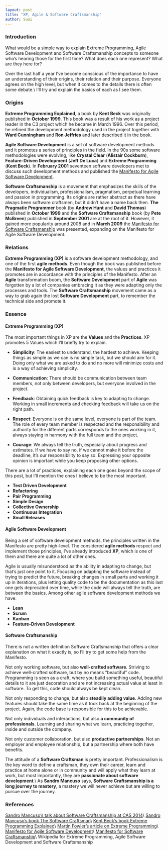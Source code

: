 ```yaml
---
layout: post
title: "XP, Agile & Software Craftsmanship"
author: Suui
---
```


### Introduction
What would be a simple way to explain Extreme Programming, Agile Software Development and Software Craftsmanship concepts to someone who’s hearing those for the first time? What does each one represent? What are they here for?

Over the last half a year I’ve become conscious of the importance to have an understanding of their origins, their relation and their purpose. Everyone agrees on the high level, but when it comes to the details there is often some debate.\\
I’ll try and explain the basics of each as I see them.

### Origins
**Extreme Programming Explained**, a book by **Kent Beck** was originally published in **October 1999**. This book was a result of his work as a project leader in the C3 project which he became in March 1996. Over this period, he refined the development methodology used in the project together with **Ward Cunningham** and **Ron Jeffries** and later described it in the book.

**Agile Software Development** is a set of software development methods and it promotes a series of principles in the field. In the 90s some software methodologies were evolving, like **Crystal Clear** (**Alistair Cockburn**), **Feature-Driven Development** (**Jeff De Luca**) and **Extreme Programming** (**Kent Beck**). In **February 2001** seventeen software developers met to discuss such development methods and published the [Manifesto for Agile Software Development](http://www.agilemanifesto.org/).

**Software Craftsmanship** is a movement that emphasizes the skills of the developers, individualism, professionalism, pragmatism, perpetual learning and passion in programming. Its origins are rather abstract as there have always been software craftsmen, but it didn’t have a name back then. **The Pragmatic Programmer** book (by **Andrew Hunt** and **David Thomas**) published in **October 1999** and the **Software Craftsmanship** book (by **Pete McBreen**) published in **September 2001** are at the root of it. However, it gained more popularity around 2008 and in **March 2009** the [Manifesto for Software Craftsmanship](http://manifesto.softwarecraftsmanship.org/) was presented, expanding on the Manifesto for Agile Software Development.

### Relations
**Extreme Programming (XP)** is a software development methodology, and one of the first **agile methods**. Even though the book was published before the **Manifesto for Agile Software Development**, the values and practices it promotes are in accordance with the principles of the Manifesto.
After an **Agile** transformation boom, the **Software Development** part of **Agile** was forgotten by a lot of companies embracing it as they were adapting only the processes and tools. The **Software Craftsmanship** movement came as a way to grab again the lost **Software Development** part, to remember the technical side and promote it.

### Essence
#### Extreme Programming (XP)
The most important things in XP are the **Values** and the **Practices**. XP promotes 5 Values which I’ll briefly try to explain.

* **Simplicity**: The easiest to understand, the hardest to achieve. Keeping things as simple as we can is no simple task, but we should aim for it. Doing only what we are asked to do and no more will minimize costs and is a way of achieving simplicity.

* **Communication**: There should be communication between team members, not only between developers, but everyone involved in the project.

* **Feedback**: Obtaining quick feedback is key to adapting to change. Working in small increments and checking feedback will take us on the right path.

* **Respect**: Everyone is on the same level, everyone is part of the team. The role of every team member is respected and the responsibility and authority for the different parts corresponds to the ones working in it, always staying in harmony with the full team and the project.

* **Courage**: We always tell the truth, especially about progress and estimates. If we have to say no, if we cannot make it before the deadline, it’s our responsibility to say so. Expressing your opposite opinion is important while you keep proposing other options.

There are a lot of practices, explaining each one goes beyond the scope of this post, but I’ll mention the ones I believe to be the most important.

* **Test Driven Development**
* **Refactoring**
* **Pair Programming**
* **Simple Design**
* **Collective Ownership**
* **Continuous Integration**
* **Small Releases**

#### Agile Software Development
Being a set of software development methods, the principles written in the Manifesto are pretty high-level. The considered **agile methods** respect and implement those principles, I’ve already introduced **XP**, which is one of them and there are quite a lot of other ones.

Agile is usually misunderstood as the ability in adapting to change, but that’s just one point to it. Focusing on adapting the software instead of trying to predict the future, breaking changes in small parts and working it up in iterations, plus letting quality code to be the documentation as this last one gets deprecated over time, while the code will always tell the truth, are between the basics.
Among other agile software development methods we have:

* **Lean**
* **Scrum**
* **Kanban**
* **Feature-Driven Development**

#### Software Craftsmanship
There is not a written definition Software Craftsmanship that offers a clear explanation on what it exactly is, so I’ll try to get some help from the Manifesto.

Not only working software, but also **well-crafted software**. Striving to achieve well-crafted software, but by no means “beautiful” code. Programming is seen as a craft, where you build something useful, beautiful details to it are just decoration and are not increasing actual value at least in software. To get this, code should always be kept clean.

Not only responding to change, but also **steadily adding value**. Adding new features should take the same time as it took back at the beginning of the project. Again, the code base is responsible for this to be achievable.

Not only individuals and interactions, but also **a community of professionals**. Learning and sharing what we learn, practicing together, inside and outside the company.

Not only customer collaboration, but also **productive partnerships**. Not an employer and employee relationship, but a partnership where both have benefits.

The attitude of a **Software Craftsman** is pretty important. Professionalism is the key word to define a craftsman, they own their career, learn and practice at home alone or in community and will apply what they learn at work, but most importantly, they are **passionate about software development**.\\
As **Sandro Mancuso** says, **Software Craftsmanship is a long journey to mastery**, a mastery we will never achieve but are willing to pursue over the journey.

### References
[Sandro Mancuso’s talk about Software Craftsmanship at CAS 2014](https://www.youtube.com/watch?v=9OhXqBlCmrM)\\
[Sandro Mancuso’s book The Software Craftsman](http://www.amazon.com/Software-Craftsman-Professionalism-Pragmatism-Robert-ebook/dp/B00QXAGIDO/ref=mt_kindle?_encoding=UTF8&amp;me=)\\
[Kent Beck’s book Extreme Programming Explained](http://www.amazon.com/Extreme-Programming-Explained-Embrace-Change-ebook/dp/B00N1ZN6C0/ref=mt_kindle?_encoding=UTF8&amp;me=)\\
[Martin Fowler’s article on Extreme Programming](http://martinfowler.com/bliki/ExtremeProgramming.html)\\
[Manifesto for Agile Software Development](http://www.agilemanifesto.org/)\\
[Manifesto for Software Craftsmanship](http://manifesto.softwarecraftsmanship.org/)\\
Wikipedia for Extreme Programming, Agile Software Development and Software Craftsmanship
